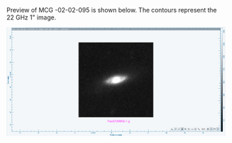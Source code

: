 Preview of MCG -02-02-095 is shown below. The contours represent the 22 GHz 1" image. 

![MCG-02-02-095.png](MCG-02-02-095.png "MCG-02-02-095")

